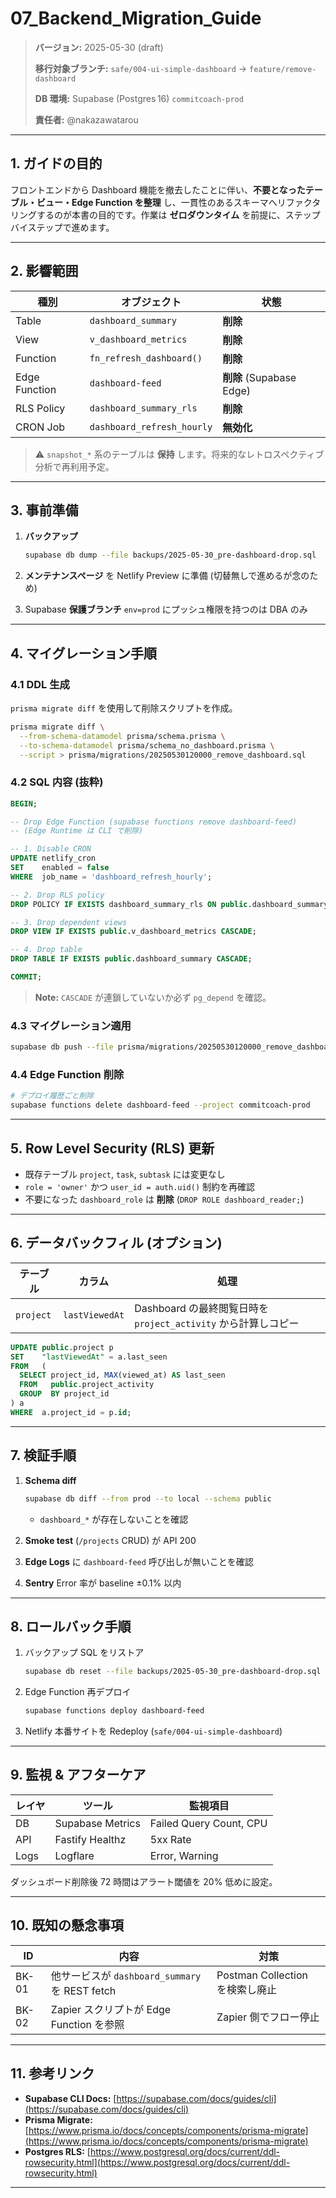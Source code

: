 # 07\_Backend\_Migration\_Guide

> **バージョン:** 2025-05-30 (draft)
>
> **移行対象ブランチ:** `safe/004-ui-simple-dashboard` → `feature/remove-dashboard`
>
> **DB 環境:** Supabase (Postgres 16) `commitcoach-prod`
>
> **責任者:** @nakazawatarou

---

## 1. ガイドの目的

フロントエンドから Dashboard 機能を撤去したことに伴い、**不要となったテーブル・ビュー・Edge Function を整理** し、一貫性のあるスキーマへリファクタリングするのが本書の目的です。作業は **ゼロダウンタイム** を前提に、ステップバイステップで進めます。

---

## 2. 影響範囲

| 種別            | オブジェクト                     | 状態                     |
| ------------- | -------------------------- | ---------------------- |
| Table         | `dashboard_summary`        | **削除**                 |
| View          | `v_dashboard_metrics`      | **削除**                 |
| Function      | `fn_refresh_dashboard()`   | **削除**                 |
| Edge Function | `dashboard-feed`           | **削除** (Supabase Edge) |
| RLS Policy    | `dashboard_summary_rls`    | **削除**                 |
| CRON Job      | `dashboard_refresh_hourly` | **無効化**                |

> ⚠️ `snapshot_*` 系のテーブルは **保持** します。将来的なレトロスペクティブ分析で再利用予定。

---

## 3. 事前準備

1. **バックアップ**

   ```bash
   supabase db dump --file backups/2025-05-30_pre-dashboard-drop.sql
   ```
2. **メンテナンスページ** を Netlify Preview に準備 (切替無しで進めるが念のため)
3. Supabase **保護ブランチ** `env=prod` にプッシュ権限を持つのは DBA のみ

---

## 4. マイグレーション手順

### 4.1 DDL 生成

`prisma migrate diff` を使用して削除スクリプトを作成。

```bash
prisma migrate diff \
  --from-schema-datamodel prisma/schema.prisma \
  --to-schema-datamodel prisma/schema_no_dashboard.prisma \
  --script > prisma/migrations/20250530120000_remove_dashboard.sql
```

### 4.2 SQL 内容 (抜粋)

```sql
BEGIN;

-- Drop Edge Function (supabase functions remove dashboard-feed)
-- (Edge Runtime は CLI で削除)

-- 1. Disable CRON
UPDATE netlify_cron
SET    enabled = false
WHERE  job_name = 'dashboard_refresh_hourly';

-- 2. Drop RLS policy
DROP POLICY IF EXISTS dashboard_summary_rls ON public.dashboard_summary;

-- 3. Drop dependent views
DROP VIEW IF EXISTS public.v_dashboard_metrics CASCADE;

-- 4. Drop table
DROP TABLE IF EXISTS public.dashboard_summary CASCADE;

COMMIT;
```

> **Note:** `CASCADE` が連鎖していないか必ず `pg_depend` を確認。

### 4.3 マイグレーション適用

```bash
supabase db push --file prisma/migrations/20250530120000_remove_dashboard.sql
```

### 4.4 Edge Function 削除

```bash
# デプロイ履歴ごと削除
supabase functions delete dashboard-feed --project commitcoach-prod
```

---

## 5. Row Level Security (RLS) 更新

* 既存テーブル `project`, `task`, `subtask` には変更なし
* `role = 'owner'` かつ `user_id = auth.uid()` 制約を再確認
* 不要になった `dashboard_role` は **削除** (`DROP ROLE dashboard_reader;`)

---

## 6. データバックフィル (オプション)

| テーブル      | カラム            | 処理                                             |
| --------- | -------------- | ---------------------------------------------- |
| `project` | `lastViewedAt` | Dashboard の最終閲覧日時を `project_activity` から計算しコピー |

```sql
UPDATE public.project p
SET    "lastViewedAt" = a.last_seen
FROM   (
  SELECT project_id, MAX(viewed_at) AS last_seen
  FROM   public.project_activity
  GROUP  BY project_id
) a
WHERE  a.project_id = p.id;
```

---

## 7. 検証手順

1. **Schema diff**

   ```bash
   supabase db diff --from prod --to local --schema public
   ```

   * `dashboard_*` が存在しないことを確認
2. **Smoke test** (`/projects` CRUD) が API 200
3. **Edge Logs** に `dashboard-feed` 呼び出しが無いことを確認
4. **Sentry** Error 率が baseline ±0.1% 以内

---

## 8. ロールバック手順

1. バックアップ SQL をリストア

   ```bash
   supabase db reset --file backups/2025-05-30_pre-dashboard-drop.sql
   ```
2. Edge Function 再デプロイ

   ```bash
   supabase functions deploy dashboard-feed
   ```
3. Netlify 本番サイトを Redeploy (`safe/004-ui-simple-dashboard`)

---

## 9. 監視 & アフターケア

| レイヤ  | ツール              | 監視項目                    |
| ---- | ---------------- | ----------------------- |
| DB   | Supabase Metrics | Failed Query Count, CPU |
| API  | Fastify Healthz  | 5xx Rate                |
| Logs | Logflare         | Error, Warning          |

ダッシュボード削除後 72 時間はアラート閾値を 20% 低めに設定。

---

## 10. 既知の懸念事項

| ID    | 内容                                      | 対策                        |
| ----- | --------------------------------------- | ------------------------- |
| BK-01 | 他サービスが `dashboard_summary` を REST fetch | Postman Collection を検索し廃止 |
| BK-02 | Zapier スクリプトが Edge Function を参照         | Zapier 側でフロー停止            |

---

## 11. 参考リンク

* **Supabase CLI Docs:** [https://supabase.com/docs/guides/cli](https://supabase.com/docs/guides/cli)
* **Prisma Migrate:** [https://www.prisma.io/docs/concepts/components/prisma-migrate](https://www.prisma.io/docs/concepts/components/prisma-migrate)
* **Postgres RLS:** [https://www.postgresql.org/docs/current/ddl-rowsecurity.html](https://www.postgresql.org/docs/current/ddl-rowsecurity.html)

---

<!-- End of File -->
